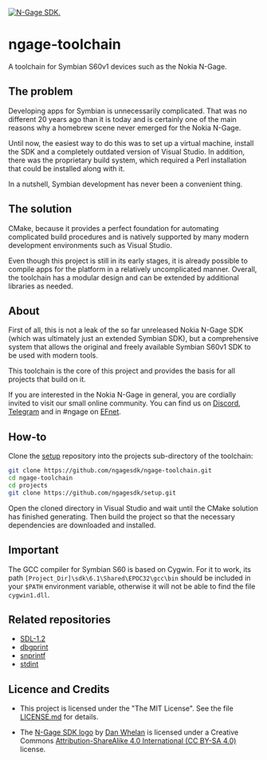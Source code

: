 [![N-Gage SDK.](https://raw.githubusercontent.com/ngagesdk/ngage-toolchain/master/media/ngagesdk-readme-header.png)](https://raw.githubusercontent.com/ngagesdk/ngage-toolchain/master/media/ngagesdk-header-2x-white.png?raw=true "N-Gage SDK.")

# ngage-toolchain

A toolchain for Symbian S60v1 devices such as the Nokia N-Gage.

## The problem

Developing apps for Symbian is unnecessarily complicated. That was no
different 20 years ago than it is today and is certainly one of the main
reasons why a homebrew scene never emerged for the Nokia N-Gage.

Until now, the easiest way to do this was to set up a virtual machine,
install the SDK and a completely outdated version of Visual Studio. In
addition, there was the proprietary build system, which required a Perl
installation that could be installed along with it.

In a nutshell, Symbian development has never been a convenient thing.

## The solution

CMake, because it provides a perfect foundation for automating
complicated build procedures and is natively supported by many modern
development environments such as Visual Studio.

Even though this project is still in its early stages, it is already
possible to compile apps for the platform in a relatively uncomplicated
manner. Overall, the toolchain has a modular design and can be extended
by additional libraries as needed.

## About

First of all, this is not a leak of the so far unreleased Nokia N-Gage
SDK (which was ultimately just an extended Symbian SDK), but a
comprehensive system that allows the original and freely available
Symbian S60v1 SDK to be used with modern tools.

This toolchain is the core of this project and provides the basis for
all projects that build on it.

If you are interested in the Nokia N-Gage in general, you are cordially
invited to visit our small online community. You can find us on
[Discord](https://discord.gg/dbUzqJ26vs),
[Telegram](https://t.me/nokia_ngage) and in #ngage on
[EFnet](http://www.efnet.org/).

## How-to

Clone the [setup](https://github.com/ngagesdk/setup) repository into the
projects sub-directory of the toolchain:

```bash
git clone https://github.com/ngagesdk/ngage-toolchain.git
cd ngage-toolchain
cd projects
git clone https://github.com/ngagesdk/setup.git
```

Open the cloned directory in Visual Studio and wait until the CMake
solution has finished generating. Then build the project so that the
necessary dependencies are downloaded and installed.

## Important

The GCC compiler for Symbian S60 is based on Cygwin. For it to work, its
path `[Project_Dir]\sdk\6.1\Shared\EPOC32\gcc\bin` should be included in
your `$PATH` environment variable, otherwise it will not be able to find
the file `cygwin1.dll`.

## Related repositories

- [SDL-1.2](https://github.com/ngagesdk/SDL-1.2)
- [dbgprint](https://github.com/ngagesdk/dbgprint)
- [snprintf](https://github.com/ngagesdk/snprintf)
- [stdint](https://github.com/ngagesdk/stdint)

## Licence and Credits

- This project is licensed under the "The MIT License".  See the file
  [LICENSE.md](LICENSE.md) for details.

- The [N-Gage SDK logo](media/) by [Dan Whelan](https://danwhelan.ie) is
  licensed under a Creative Commons [Attribution-ShareAlike 4.0
  International (CC BY-SA
  4.0)](https://creativecommons.org/licenses/by-sa/4.0/) license.
